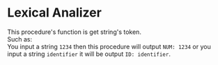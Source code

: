# Lexical Analizer

This procedure's function is get string's token.</br>
Such as:</br>
You input a string `1234` then this procedure will output `NUM: 1234` or you input a string `identifier` it will be output `ID: identifier`.
